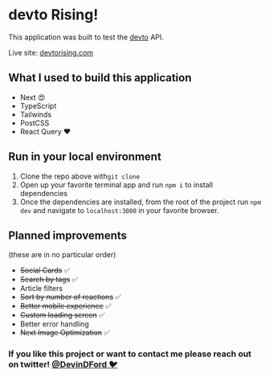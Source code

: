 # devto Rising!

This application was built to test the [devto](https://dev.to) API.

Live site: [devtorising.com](https://devtorising.com)

## What I used to build this application

- Next 😍
- TypeScript
- Tailwinds
- PostCSS
- React Query ❤️

## Run in your local environment

1. Clone the repo above with`git clone`
2. Open up your favorite terminal app and run `npm i` to install dependencies
3. Once the dependencies are installed, from the root of the project run `npm dev` and navigate to `localhost:3000` in your favorite browser.

## Planned improvements

(these are in no particular order)

- ~~Social Cards~~ ✅
- ~~Search by tags~~ ✅
- Article filters
- ~~Sort by number of reactions~~ ✅
- ~~Better mobile experience~~ ✅
- ~~Custom loading screen~~ ✅
- Better error handling
- ~~Next Image Optimization~~ ✅

### If you like this project or want to contact me please reach out on twitter! [@DevinDFord 🐦](https://twitter.com/devindford)
